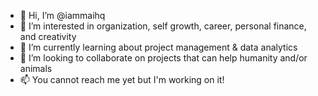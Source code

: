 - 👋 Hi, I’m @iammaihq
- 👀 I’m interested in organization, self growth, career, personal finance, and creativity
- 🌱 I’m currently learning about project management & data analytics
- 💞️ I’m looking to collaborate on projects that can help humanity and/or animals
- 📫 You cannot reach me yet but I'm working on it!

<!---
iammaihq/iammaihq is a ✨ special ✨ repository because its `README.md` (this file) appears on your GitHub profile.
You can click the Preview link to take a look at your changes.
--->
